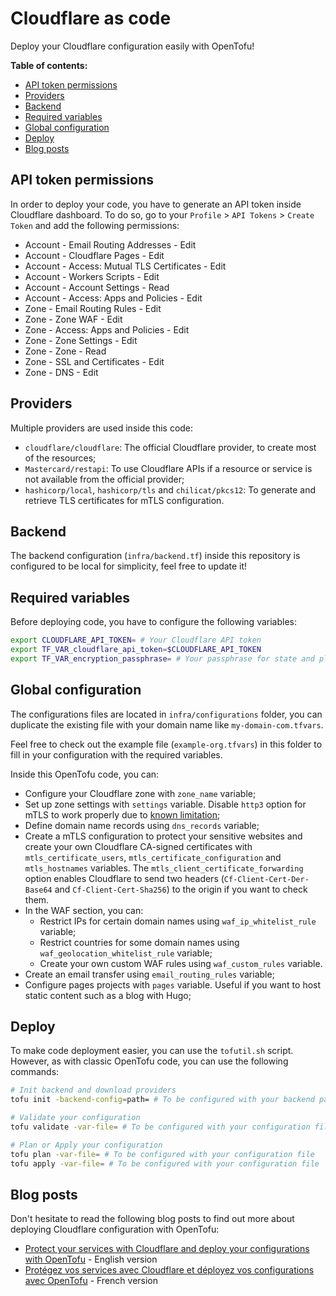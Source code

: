 # Cloudflare as code

Deploy your Cloudflare configuration easily with OpenTofu!

**Table of contents:**

* [API token permissions](#api-token-permissions)
* [Providers](#providers)
* [Backend](#backend)
* [Required variables](#required-variables)
* [Global configuration](#global-configuration)
* [Deploy](#deploy)
* [Blog posts](#blog-posts)

## API token permissions

In order to deploy your code, you have to generate an API token inside Cloudflare dashboard. To do so, go to your ``Profile`` > ``API Tokens`` > ``Create Token`` and add the following permissions:

* Account - Email Routing Addresses - Edit
* Account - Cloudflare Pages - Edit
* Account - Access: Mutual TLS Certificates - Edit
* Account - Workers Scripts - Edit
* Account - Account Settings - Read
* Account - Access: Apps and Policies - Edit
* Zone - Email Routing Rules - Edit
* Zone - Zone WAF - Edit
* Zone - Access: Apps and Policies - Edit
* Zone - Zone Settings - Edit
* Zone - Zone - Read
* Zone - SSL and Certificates - Edit
* Zone - DNS - Edit

## Providers

Multiple providers are used inside this code:

* ``cloudflare/cloudflare``: The official Cloudflare provider, to create most of the resources;
* ``Mastercard/restapi``: To use Cloudflare APIs if a resource or service is not available from the official provider;
* ``hashicorp/local``, ``hashicorp/tls`` and ``chilicat/pkcs12``: To generate and retrieve TLS certificates for mTLS configuration.

## Backend

The backend configuration (``infra/backend.tf``) inside this repository is configured to be local for simplicity, feel free to update it!

## Required variables

Before deploying code, you have to configure the following variables:

```sh
export CLOUDFLARE_API_TOKEN= # Your Cloudflare API token
export TF_VAR_cloudflare_api_token=$CLOUDFLARE_API_TOKEN
export TF_VAR_encryption_passphrase= # Your passphrase for state and plan encryption
```

## Global configuration

The configurations files are located in ``infra/configurations`` folder, you can duplicate the existing file with your domain name like ``my-domain-com.tfvars``.

Feel free to check out the example file (``example-org.tfvars``) in this folder to fill in your configuration with the required variables.

Inside this OpenTofu code, you can:

* Configure your Cloudflare zone with ``zone_name`` variable;
* Set up zone settings with ``settings`` variable. Disable ``http3`` option for mTLS to work properly due to [known limitation](https://developers.cloudflare.com/cloudflare-one/identity/devices/access-integrations/mutual-tls-authentication/#known-limitations);
* Define domain name records using ``dns_records`` variable;
* Create a mTLS configuration to protect your sensitive websites and create your own Cloudflare CA-signed certificates with ``mtls_certificate_users``, ``mtls_certificate_configuration`` and ``mtls_hostnames`` variables. The ``mtls_client_certificate_forwarding`` option enables Cloudflare to send two headers (``Cf-Client-Cert-Der-Base64`` and ``Cf-Client-Cert-Sha256``) to the origin if you want to check them.
* In the WAF section, you can:
  * Restrict IPs for certain domain names using ``waf_ip_whitelist_rule`` variable;
  * Restrict countries for some domain names using ``waf_geolocation_whitelist_rule`` variable;
  * Create your own custom WAF rules using ``waf_custom_rules`` variable.
* Create an email transfer using ``email_routing_rules`` variable;
* Configure pages projects with ``pages`` variable. Useful if you want to host static content such as a blog with Hugo;

## Deploy

To make code deployment easier, you can use the ``tofutil.sh`` script. However, as with classic OpenTofu code, you can use the following commands:

```sh
# Init backend and download providers
tofu init -backend-config=path= # To be configured with your backend path

# Validate your configuration
tofu validate -var-file= # To be configured with your configuration file

# Plan or Apply your configuration
tofu plan -var-file= # To be configured with your configuration file
tofu apply -var-file= # To be configured with your configuration file
```

## Blog posts

Don't hesitate to read the following blog posts to find out more about deploying Cloudflare configuration with OpenTofu:

* [Protect your services with Cloudflare and deploy your configurations with OpenTofu](https://blog.filador.fr/en/posts/protect-your-services-with-cloudflare-and-deploy-your-configurations-with-opentofu/) - English version
* [Protégez vos services avec Cloudflare et déployez vos configurations avec OpenTofu](https://blog.filador.fr/posts/protegez-vos-services-avec-cloudflare-et-deployez-vos-configurations-avec-opentofu/) - French version
